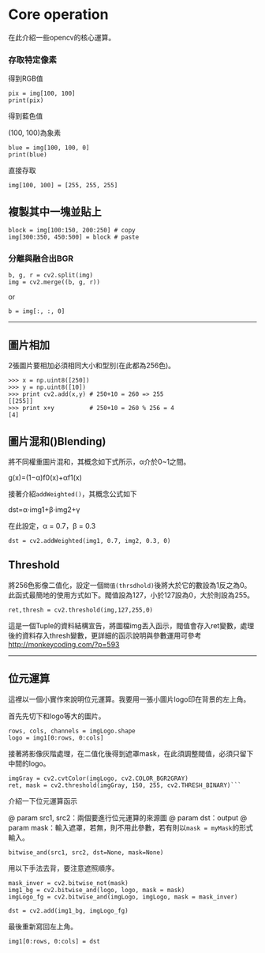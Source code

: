 # Core operation

在此介紹一些opencv的核心運算。

### 存取特定像素

得到RGB值

```
pix = img[100, 100]
print(pix)
```

得到藍色值

(100, 100)為象素

```
blue = img[100, 100, 0]
print(blue)
```

直接存取

```
img[100, 100] = [255, 255, 255]
```

## 複製其中一塊並貼上

```
block = img[100:150, 200:250] # copy
img[300:350, 450:500] = block # paste
```

### 分離與融合出BGR

```
b, g, r = cv2.split(img)
img = cv2.merge((b, g, r))
```

or

```
b = img[:, :, 0]
```

---

## 圖片相加

2張圖片要相加必須相同大小和型別(在此都為256色)。

```
>>> x = np.uint8([250])
>>> y = np.uint8([10])
>>> print cv2.add(x,y) # 250+10 = 260 => 255
[[255]]
>>> print x+y          # 250+10 = 260 % 256 = 4
[4]
```

## 圖片混和()Blending)

將不同權重圖片混和，其概念如下式所示，α介於0~1之間。

g(x)=(1−α)f0(x)+αf1(x)

接著介紹`addWeighted()`，其概念公式如下

dst=α⋅img1+β⋅img2+γ

在此設定，α = 0.7，β = 0.3

```
dst = cv2.addWeighted(img1, 0.7, img2, 0.3, 0)
```
## Threshold

將256色影像二值化，設定一個`閥值(thrsdhold)`後將大於它的數設為1反之為0。此函式最簡地的使用方式如下。閥值設為127，小於127設為0，大於則設為255。

    ret,thresh = cv2.threshold(img,127,255,0)

這是一個Tuple的資料結構宣告，將圖檔img丟入函示，閥值會存入ret變數，處理後的資料存入thresh變數，更詳細的函示說明與參數運用可參考 <http://monkeycoding.com/?p=593>

-----

## 位元運算

這裡以一個小實作來說明位元運算。我要用一張小圖片logo印在背景的左上角。

首先先切下和logo等大的圖片。

```
rows, cols, channels = imgLogo.shape
logo = img1[0:rows, 0:cols]
```

接著將影像灰階處理，在二值化後得到遮罩mask，在此須調整閥值，必須只留下中間的logo。

```
imgGray = cv2.cvtColor(imgLogo, cv2.COLOR_BGR2GRAY)
ret, mask = cv2.threshold(imgGray, 150, 255, cv2.THRESH_BINARY)```
```

介紹一下位元運算函示

@ param src1, src2：兩個要進行位元運算的來源圖
@ param dst：output
@ param mask：輸入遮罩，若無，則不用此參數，若有則以`mask = myMask`的形式輸入。

```
bitwise_and(src1, src2, dst=None, mask=None)
```

用以下手法去背，要注意遮照順序。

```
mask_inver = cv2.bitwise_not(mask)
img1_bg = cv2.bitwise_and(logo, logo, mask = mask)
imgLogo_fg = cv2.bitwise_and(imgLogo, imgLogo, mask = mask_inver)

dst = cv2.add(img1_bg, imgLogo_fg)
```

最後重新寫回左上角。

```
img1[0:rows, 0:cols] = dst
```







